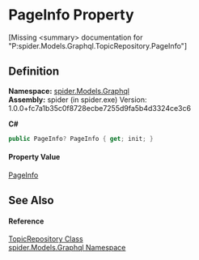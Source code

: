 # PageInfo Property


\[Missing &lt;summary&gt; documentation for "P:spider.Models.Graphql.TopicRepository.PageInfo"\]



## Definition
**Namespace:** <a href="a7324a28-4f46-beaa-9269-26a8fa385391">spider.Models.Graphql</a>  
**Assembly:** spider (in spider.exe) Version: 1.0.0+fc7a1b35c0f8728ecbe7255d9fa5b4d3324ce3c6

**C#**
``` C#
public PageInfo? PageInfo { get; init; }
```



#### Property Value
<a href="4426d922-5279-411d-4a22-7e910a62f8f0">PageInfo</a>

## See Also


#### Reference
<a href="f224a0a4-166c-ce37-f1a8-ddd3a83cf088">TopicRepository Class</a>  
<a href="a7324a28-4f46-beaa-9269-26a8fa385391">spider.Models.Graphql Namespace</a>  
